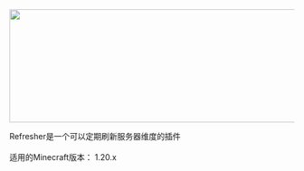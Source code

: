 
<center><img src="https://github.com/user-attachments/assets/cc7495f2-88eb-45c6-93af-0fd66731347d" width="800" height="200" /></center>

Refresher是一个可以定期刷新服务器维度的插件 <br>
<br>
适用的Minecraft版本： 1.20.x

